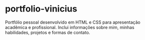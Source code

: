 # portfolio-vinicius
Portfólio pessoal desenvolvido em HTML e CSS para apresentação acadêmica e profissional. Inclui informações sobre mim, minhas habilidades, projetos e formas de contato.
